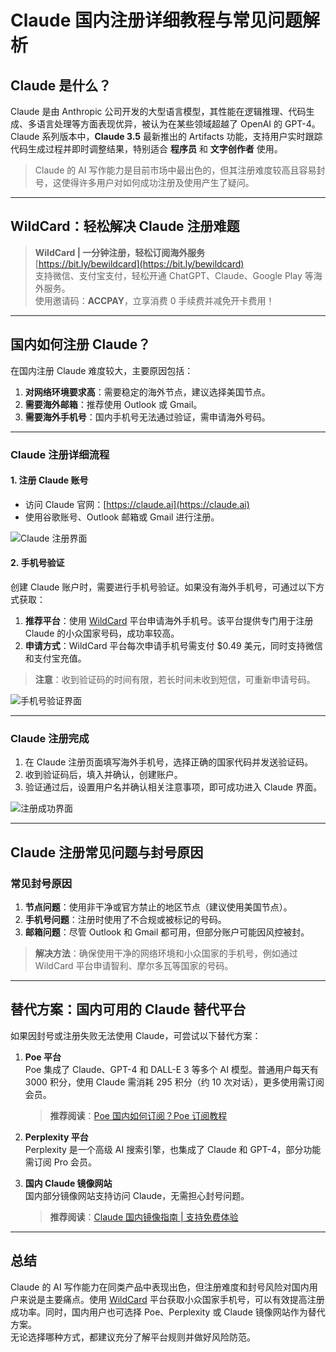 # Claude 国内注册详细教程与常见问题解析

## Claude 是什么？

Claude 是由 Anthropic 公司开发的大型语言模型，其性能在逻辑推理、代码生成、多语言处理等方面表现优异，被认为在某些领域超越了 OpenAI 的 GPT-4。  
Claude 系列版本中，**Claude 3.5** 最新推出的 Artifacts 功能，支持用户实时跟踪代码生成过程并即时调整结果，特别适合 **程序员** 和 **文字创作者** 使用。

> Claude 的 AI 写作能力是目前市场中最出色的，但其注册难度较高且容易封号，这使得许多用户对如何成功注册及使用产生了疑问。

---

## WildCard：轻松解决 Claude 注册难题

> **WildCard | 一分钟注册，轻松订阅海外服务**  
> [https://bit.ly/bewildcard](https://bit.ly/bewildcard)  
> 支持微信、支付宝支付，轻松开通 ChatGPT、Claude、Google Play 等海外服务。  
> 使用邀请码：**ACCPAY**，立享消费 0 手续费并减免开卡费用！  

---

## 国内如何注册 Claude？

在国内注册 Claude 难度较大，主要原因包括：

1. **对网络环境要求高**：需要稳定的海外节点，建议选择美国节点。  
2. **需要海外邮箱**：推荐使用 Outlook 或 Gmail。  
3. **需要海外手机号**：国内手机号无法通过验证，需申请海外号码。

---

### Claude 注册详细流程

#### 1. 注册 Claude 账号

- 访问 Claude 官网：[https://claude.ai](https://claude.ai)  
- 使用谷歌账号、Outlook 邮箱或 Gmail 进行注册。

![Claude 注册界面](https://fanqiechaofan.oss-cn-hangzhou.aliyuncs.com/img/202408071326456.png)

#### 2. 手机号验证

创建 Claude 账户时，需要进行手机号验证。如果没有海外手机号，可通过以下方式获取：

1. **推荐平台**：使用 [WildCard](https://bit.ly/bewildcard) 平台申请海外手机号。该平台提供专门用于注册 Claude 的小众国家号码，成功率较高。  
2. **申请方式**：WildCard 平台每次申请手机号需支付 $0.49 美元，同时支持微信和支付宝充值。

> **注意**：收到验证码的时间有限，若长时间未收到短信，可重新申请号码。

![手机号验证界面](https://fanqiechaofan.oss-cn-hangzhou.aliyuncs.com/img/202408071330539.png)

---

### Claude 注册完成

1. 在 Claude 注册页面填写海外手机号，选择正确的国家代码并发送验证码。  
2. 收到验证码后，填入并确认，创建账户。  
3. 验证通过后，设置用户名并确认相关注意事项，即可成功进入 Claude 界面。

![注册成功界面](https://fanqiechaofan.oss-cn-hangzhou.aliyuncs.com/img/202408071419288.png)

---

## Claude 注册常见问题与封号原因

### 常见封号原因

1. **节点问题**：使用非干净或官方禁止的地区节点（建议使用美国节点）。  
2. **手机号问题**：注册时使用了不合规或被标记的号码。  
3. **邮箱问题**：尽管 Outlook 和 Gmail 都可用，但部分账户可能因风控被封。

> **解决方法**：确保使用干净的网络环境和小众国家的手机号，例如通过 WildCard 平台申请智利、摩尔多瓦等国家的号码。

---

## 替代方案：国内可用的 Claude 替代平台

如果因封号或注册失败无法使用 Claude，可尝试以下替代方案：

1. **Poe 平台**  
   Poe 集成了 Claude、GPT-4 和 DALL-E 3 等多个 AI 模型。普通用户每天有 3000 积分，使用 Claude 需消耗 295 积分（约 10 次对话），更多使用需订阅会员。  
   > **推荐阅读**：[Poe 国内如何订阅？Poe 订阅教程](https://fanqiecf.com/how-to-subscribe-to-Poe/)

2. **Perplexity 平台**  
   Perplexity 是一个高级 AI 搜索引擎，也集成了 Claude 和 GPT-4，部分功能需订阅 Pro 会员。

3. **国内 Claude 镜像网站**  
   国内部分镜像网站支持访问 Claude，无需担心封号问题。  
   > **推荐阅读**：[Claude 国内镜像指南 | 支持免费体验](https://fanqiecf.com/claude-mirrors-of-wildcard/)

---

## 总结

Claude 的 AI 写作能力在同类产品中表现出色，但注册难度和封号风险对国内用户来说是主要痛点。使用 [WildCard](https://bit.ly/bewildcard) 平台获取小众国家手机号，可以有效提高注册成功率。同时，国内用户也可选择 Poe、Perplexity 或 Claude 镜像网站作为替代方案。  
无论选择哪种方式，都建议充分了解平台规则并做好风险防范。

